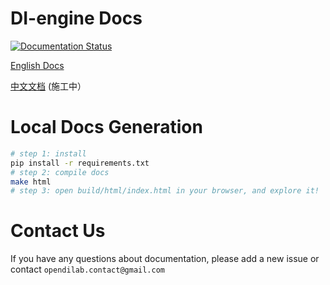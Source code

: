 # DI-engine Docs

[![Documentation Status](https://readthedocs.org/projects/di-engine-docs/badge/?version=latest)](https://di-engine-docs.readthedocs.io/en/latest/?badge=latest)

[English Docs](https://di-engine-docs.readthedocs.io/en/latest/index.html)

[中文文档](https://di-engine-docs.readthedocs.io/en/main-zh/index.html) (施工中）

# Local Docs Generation
```bash
# step 1: install
pip install -r requirements.txt
# step 2: compile docs
make html
# step 3: open build/html/index.html in your browser, and explore it!
```
# Contact Us
If you have any questions about documentation, please add a new issue or contact `opendilab.contact@gmail.com`
